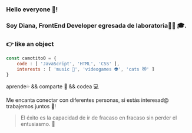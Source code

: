 <!--
**camotito0/camotito0** is a ✨ _special_ ✨ repository because its `README.md` (this file) appears on your GitHub profile.

Here are some ideas to get you started:

- 🔭 I’m currently working on ...
- 🌱 I’m currently learning ...
- 👯 I’m looking to collaborate on ...
- 🤔 I’m looking for help with ...
- 💬 Ask me about ...
- 📫 How to reach me: ...
- 😄 Pronouns: ...
- ⚡ Fun fact: ...
-->

### **Hello everyone 👋!**

### **Soy Diana, FrontEnd Developer egresada de laboratoria🙆‍♀️ 🎓.**
### 👉 like an object

```jsx
const camotito0 = { 
	code : [ 'JavaScript', 'HTML', 'CSS' ], 
	interests : [ 'music 🎵', 'videogames 👽', 'cats 😻' ]
}
```

aprende💦 && comparte 👭 && codea 💻

Me encanta conectar con diferentes personas, si estás interesad@ trabajemos juntos 💁!

> El éxito es la capacidad de ir de fracaso en fracaso sin perder el entusiasmo. 🙌
